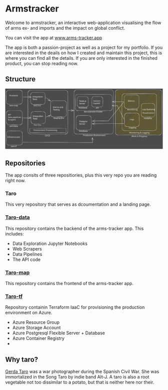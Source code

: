 <h1> Armstracker </h1>

Welcome to armstracker, an interactive web-application visualising the flow of arms ex- and imports and the impact on global conflict.

You can visit the app at <a href=https://www.arms-tracker.app>www.arms-tracker.app</a>

The app is both a passion-project as well as a project for my portfolio. 
If you are interested in the deails on how I created and maintain this project, this is where you can find all the details. 
If you are only interested in the finished product, you can stop reading now.

<h2>Structure</h2>
<img title="Project Structure" alt="This should be a really nice diagram of the project structure and workflow" src="images/taro-schema.svg">

<h2>Repositories</h2>
The app consits of three repositiories, plus this very repo you are reading right now.

<h3>Taro</h3>
This very repository that serves as dcoumentation and a landing page.

<h3><a href=https://github.com/Kafkaese/taro-data>Taro-data</a></h3>
This repository contains the backend of the arms-tracker app. This includes:

- Data Exploration Jupyter Notebooks
- Web Scrapers
- Data Pipelines
- The API code

<h3><a href=https://github.com/Kafkaese/taro-map>Taro-map</a></h3>
This repository contains the frontend of the arms-tracker app. 

<h3><a href=https://github.com/Kafkaese/taro-tf>Taro-tf</a></h3>
Repository containin Terraform IaaC for provisioning the production environment on Azure.

- Azure Resource Group
- Azure Storage Account
- Azure Postgresql Flexible Server + Database
- Azure Container Registry
- 


<h2>Why taro?</h2>
<a href=https://en.wikipedia.org/wiki/Gerda_Taro>Gerda Taro</a> was a war photographer during the Spanish Civil War. She was immortalized in the Song Taro by indie band Alt-J. 
A taro is also a root vegetable not too dissimilar to a potato, but that is neither here nor their.
